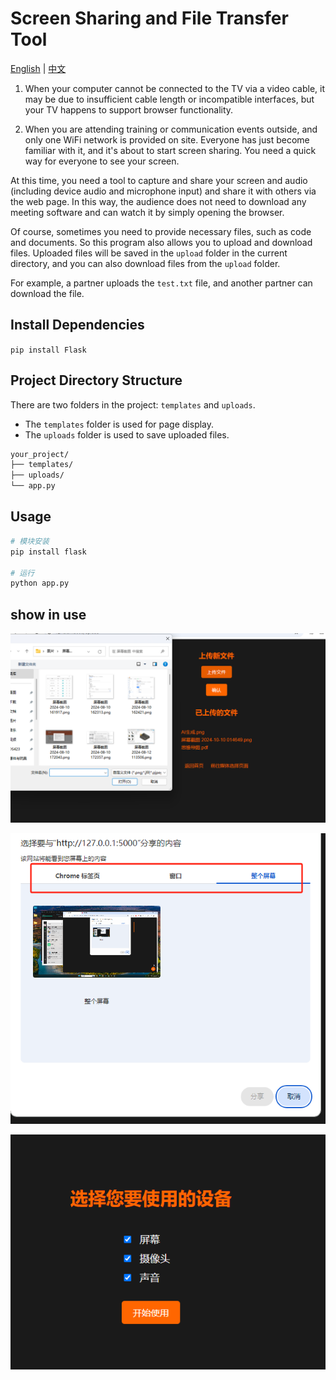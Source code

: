 # Screen Sharing and File Transfer Tool

[English](README.md) | [中文](README_CN.md)

1. When your computer cannot be connected to the TV via a video cable, it may be due to insufficient cable length or incompatible interfaces, but your TV happens to support browser functionality.

2. When you are attending training or communication events outside, and only one WiFi network is provided on site. Everyone has just become familiar with it, and it's about to start screen sharing. You need a quick way for everyone to see your screen.

At this time, you need a tool to capture and share your screen and audio (including device audio and microphone input) and share it with others via the web page. In this way, the audience does not need to download any meeting software and can watch it by simply opening the browser.

Of course, sometimes you need to provide necessary files, such as code and documents. So this program also allows you to upload and download files. Uploaded files will be saved in the `upload` folder in the current directory, and you can also download files from the `upload` folder.

For example, a partner uploads the `test.txt` file, and another partner can download the file.

## Install Dependencies

`pip install Flask`


## Project Directory Structure

There are two folders in the project: `templates` and `uploads`.

- The `templates` folder is used for page display.
- The `uploads` folder is used to save uploaded files.
```bash showLineNumbers
your_project/
├── templates/
├── uploads/
└── app.py
``` 
## Usage

```bash
# 模块安装
pip install flask 

# 运行
python app.py
```

## show in use

![alt text](img/show3.png)

![alt text](img/show2.png)

![alt text](img/show.png)